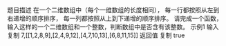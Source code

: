 题目描述
在一个二维数组中（每个一维数组的长度相同），
每一行都按照从左到右递增的顺序排序，
每一列都按照从上到下递增的顺序排序。
请完成一个函数，输入这样的一个二维数组和一个整数，判断数组中是否含有该整数。
示例1
输入
复制
7,[[1,2,8,9],[2,4,9,12],[4,7,10,13],[6,8,11,15]]
返回值
复制
true